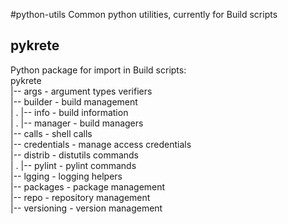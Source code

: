 #python-utils
Common python utilities, currently for Build scripts

## pykrete
Python package for import in Build scripts:  
pykrete  
|-- args - argument types verifiers  
|-- builder - build management  
| . |-- info - build information  
| . |-- manager - build managers  
|-- calls - shell calls  
|-- credentials - manage access credentials  
|-- distrib - distutils commands  
| . |-- pylint - pylint commands  
|-- lgging - logging helpers  
|-- packages - package management  
|-- repo - repository management  
|-- versioning - version management
